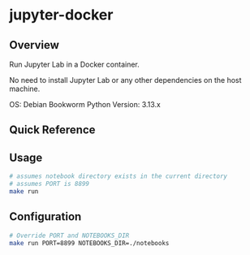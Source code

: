 # jupyter-docker

## Overview
Run Jupyter Lab in a Docker container.

No need to install Jupyter Lab or any other dependencies on the host machine.

OS: Debian Bookworm
Python Version: 3.13.x

## Quick Reference

## Usage

```bash
# assumes notebook directory exists in the current directory
# assumes PORT is 8899
make run
```

## Configuration

```bash
# Override PORT and NOTEBOOKS_DIR
make run PORT=8899 NOTEBOOKS_DIR=./notebooks
```
